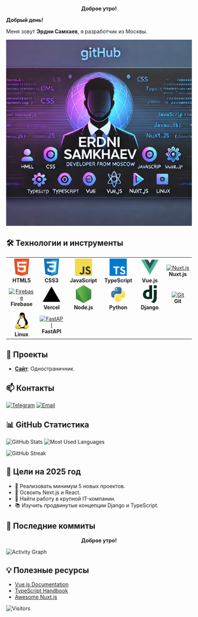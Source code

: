 <p align="center">
  <b>Доброе утро!</b>
</p>
  <b>Добрый день!</b>
</p>


Меня зовут **Эрдни Самхаев**, я разработчик из Москвы.
<p align="center">
</p>
  <img src="https://raw.githubusercontent.com/ErdniSamkhaev/ErdniSamkhaev/refs/heads/main/banner.webp" alt="Баннер" />
</p>


## 🛠 Технологии и инструменты

<p align="center">
</p>
  <table>
    <tr>
      <!-- Первая строка значков -->
      <td align="center" width="96">
        <a href="https://www.w3.org/html/" target="_blank">
          <img src="https://raw.githubusercontent.com/devicons/devicon/master/icons/html5/html5-original.svg" alt="HTML5" width="48" height="48"/>
        </a>
        <br><b>HTML5</b>
      </td>
      <td align="center" width="96">
        <a href="https://www.w3.org/Style/CSS/" target="_blank">
          <img src="https://raw.githubusercontent.com/devicons/devicon/master/icons/css3/css3-original.svg" alt="CSS3" width="48" height="48"/>
        </a>
        <br><b>CSS3</b>
      </td>
      <td align="center" width="96">
        <a href="https://developer.mozilla.org/en-US/docs/Web/JavaScript" target="_blank">
          <img src="https://raw.githubusercontent.com/devicons/devicon/master/icons/javascript/javascript-original.svg" alt="JavaScript" width="48" height="48"/>
        </a>
        <br><b>JavaScript</b>
      </td>
      <td align="center" width="96">
        <a href="https://www.typescriptlang.org/" target="_blank">
          <img src="https://raw.githubusercontent.com/devicons/devicon/master/icons/typescript/typescript-original.svg" alt="TypeScript" width="48" height="48"/>
        </a>
        <br><b>TypeScript</b>
      </td>
      <td align="center" width="96">
        <a href="https://vuejs.org/" target="_blank">
          <img src="https://raw.githubusercontent.com/devicons/devicon/master/icons/vuejs/vuejs-original.svg" alt="Vue.js" width="48" height="48"/>
        </a>
        <br><b>Vue.js</b>
      </td>
      <td align="center" width="96">
        <a href="https://nuxtjs.org/" target="_blank">
          <img src="https://www.vectorlogo.zone/logos/nuxtjs/nuxtjs-icon.svg" alt="Nuxt.js" width="48" height="48"/>
        </a>
        <br><b>Nuxt.js</b>
      </td>
    </tr>
    <tr>
      <!-- Вторая строка значков -->
      <td align="center" width="96">
        <a href="https://firebase.google.com/" target="_blank">
          <img src="https://www.vectorlogo.zone/logos/firebase/firebase-icon.svg" alt="Firebase" width="48" height="48"/>
        </a>
        <br><b>Firebase</b>
      </td>
      <td align="center" width="96">
        <a href="https://vercel.com/" target="_blank">
          <img src="https://raw.githubusercontent.com/devicons/devicon/master/icons/vercel/vercel-original.svg" alt="Vercel" width="48" height="48"/>
        </a>
        <br><b>Vercel</b>
      </td>
      <td align="center" width="96">
        <a href="https://nodejs.org/" target="_blank">
          <img src="https://raw.githubusercontent.com/devicons/devicon/master/icons/nodejs/nodejs-original.svg" alt="Node.js" width="48" height="48"/>
        </a>
        <br><b>Node.js</b>
      </td>
      <td align="center" width="96">
        <a href="https://www.python.org/" target="_blank">
          <img src="https://raw.githubusercontent.com/devicons/devicon/master/icons/python/python-original.svg" alt="Python" width="48" height="48"/>
        </a>
        <br><b>Python</b>
      </td>
      <td align="center" width="96">
        <a href="https://www.djangoproject.com/" target="_blank">
          <img src="https://raw.githubusercontent.com/devicons/devicon/master/icons/django/django-plain.svg" alt="Django" width="48" height="48"/>
        </a>
        <br><b>Django</b>
      </td>
      <td align="center" width="96">
        <a href="https://git-scm.com/" target="_blank">
          <img src="https://www.vectorlogo.zone/logos/git-scm/git-scm-icon.svg" alt="Git" width="48" height="48"/>
        </a>
        <br><b>Git</b>
      </td>
    </tr>
    <tr>
      <!-- Третья строка значков -->
      <td align="center" width="96">
        <a href="https://www.linux.org/" target="_blank">
          <img src="https://raw.githubusercontent.com/devicons/devicon/master/icons/linux/linux-original.svg" alt="Linux" width="48" height="48"/>
        </a>
        <br><b>Linux</b>
      </td>
      <td align="center" width="96">
        <a href="https://fastapi.tiangolo.com/" target="_blank">
          <img src="https://fastapi.tiangolo.com/img/logo-margin/logo-teal.png" alt="FastAPI" width="48" height="48"/>
        </a>
        <br><b>FastAPI</b>
      </td>
      <!-- Дополнительные пустые ячейки -->
      <td align="center" width="96"></td>
      <td align="center" width="96"></td>
      <td align="center" width="96"></td>
      <td align="center" width="96"></td>
    </tr>
  </table>
</p>

## 🔭 Проекты

- [**Сайт**](https://gilyana-atomy.ru/): Одностраничник.

## 📫 Контакты

[![Telegram](https://img.shields.io/badge/Telegram-@just__erdni-333?style=flat&logo=telegram&logoColor=white)](https://t.me/just_erdni)
[![Email](https://img.shields.io/badge/Email-samhaev.e@yandex.ru-333?style=flat&logo=gmail&logoColor=white)](mailto:samhaev.e@yandex.ru)

## 📊 GitHub Статистика

<p align="center">
</p>
  <img src="https://github-readme-stats.vercel.app/api?username=ErdniSamkhaev&show_icons=true&theme=radical" alt="GitHub Stats" height="180em"/>
  <img src="https://github-readme-stats.vercel.app/api/top-langs/?username=ErdniSamkhaev&layout=compact&theme=radical" alt="Most Used Languages" height="180em"/>
</p>

<p align="center">
</p>
  <img src="https://github-readme-streak-stats.herokuapp.com/?user=ErdniSamkhaev&theme=radical" alt="GitHub Streak"/>
</p>

## 🚀 Цели на 2025 год

- 🚀 Реализовать минимум 5 новых проектов.
- 🌟 Освоить Next.js и React.
- 💼 Найти работу в крупной IT-компании.
- 📚 Изучить продвинутые концепции Django и TypeScript.


## 📝 Последние коммиты

<p align="center">
  <b>Доброе утро!</b>
</p>
  <img src="https://github-readme-activity-graph.vercel.app/graph?username=ErdniSamkhaev&theme=react-dark" alt="Activity Graph"/>
</p>




## 💡 Полезные ресурсы

- [Vue.js Documentation](https://vuejs.org/guide/introduction.html)
- [TypeScript Handbook](https://www.typescriptlang.org/docs/handbook/intro.html)
- [Awesome Nuxt.js](https://github.com/nuxt-community/awesome-nuxt)

![Visitors](https://visitor-badge.glitch.me/badge?page_id=ErdniSamkhaev.visitor-badge)
